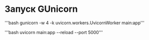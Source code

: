 # Запуск GUnicorn

'''bash
gunicorn -w 4 -k uvicorn.workers.UvicornWorker main:app'''

'''bash uvicorn main:app --reload --port 5000'''
